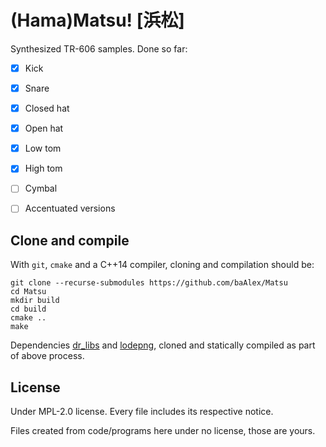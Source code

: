 
(Hama)Matsu! [浜松]
==================

Synthesized TR-606 samples. Done so far:

- [x] Kick
- [x] Snare
- [x] Closed hat
- [x] Open hat
- [x] Low tom
- [x] High tom
- [ ] Cymbal
- [ ] Accentuated versions


Clone and compile
-----------------
With `git`, `cmake` and a C++14 compiler, cloning and compilation should be:

```
git clone --recurse-submodules https://github.com/baAlex/Matsu
cd Matsu
mkdir build
cd build
cmake ..
make
```

Dependencies [dr_libs](https://github.com/mackron/dr_libs) and [lodepng](https://github.com/lvandeve/lodepng),
cloned and statically compiled as part of above process.


License
-------
Under MPL-2.0 license. Every file includes its respective notice.

Files created from code/programs here under no license, those are yours.
